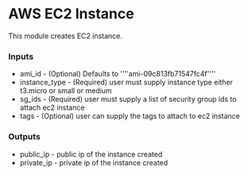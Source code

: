 # AWS EC2 Instance

This module creates EC2 instance.

### Inputs

* ami_id - (Optional) Defaults to ''''ami-09c813fb71547fc4f''''
* instance_type - (Required) user must supply instance type either t3.micro or small or medium
* sg_ids  - (Required) user must supply a list of security group ids to attach ec2 instance
* tags - (Optional) user can supply the tags to attach to ec2 instance

### Outputs
* public_ip - public ip of the instance created
* private_ip - private ip of the instance created

